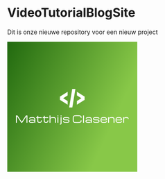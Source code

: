 # VideoTutorialBlogSite
Dit is onze nieuwe repository voor een nieuw project

![logo](https://raw.githubusercontent.com/Peter-The-Great/VideoTutorialBlogSite/main/uploads/simg/logo.png)
